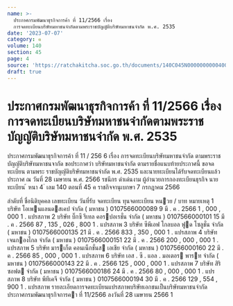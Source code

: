 ```yaml
---
name: >-
  ประกาศกรมพัฒนาธุรกิจการค้า ที่ 11/2566 เรื่อง
  การจดทะเบียนบริษัทมหาชนจำกัดตามพระราชบัญญัติบริษัทมหาชนจำกัด พ.ศ. 2535
date: '2023-07-07'
category: ค
volume: 140
section: 45
page: 4
source: 'https://ratchakitcha.soc.go.th/documents/140C045N0000000000400.pdf'
draft: true
---
```


# ประกาศกรมพัฒนาธุรกิจการค้า ที่ 11/2566 เรื่อง การจดทะเบียนบริษัทมหาชนจำกัดตามพระราชบัญญัติบริษัทมหาชนจำกัด พ.ศ. 2535

ประกาศกรมพัฒนาธุรกิจการค้า ที่ 11 / 256 6 เรื่อง การจดทะเบียนบริษัทมหาชนจำกัด ตามพระราชบัญญัติบริษัทมหาชนจากัด ขอประกาศว่า บริษัทมหาชนจำกัด ตามรายชื่อแนบท้ายประกาศนี้ ขอจดทะเบียน ตามพระ ราชบัญญัติบริษัทมหาชนจำกัด พ.ศ. 2535 และนายทะเบียนได้รับจดทะเบียนแล้ว ประกาศ ณ วันที่ 28 เมษายน พ.ศ. 2566 รชนีกร ดำเด่นงาม ผู้อำนวยการกองทะเบียนธุรกิจ นายทะเบียน ้ หนา 4 ่ เลม 140 ตอนที่ 45 ค ราชกิจจานุเบกษา 7 กรกฎาคม 2566

ลําดับที่ ชื่อนิติบุคคล เลขทะเบียน วันที่รับ จดทะเบียน ทุนจดทะเบียน หนวย / บาท หมายเหตุ 1 บริษัท โอเพนแลนดสเคป จํากัด ( มหาชน ) 0107566000089 9 มี . ค . 2566 1 , 000 , 000 1 . แปรสภาพ 2 บริษัท บิ๊กซี รีเทล คอรปอเรชั่น จํากัด ( มหาชน ) 0107566000101 15 มี . ค . 2566 87 , 135 , 026 , 800 1 . แปรสภาพ 3 บริษัท ซีพีเอฟ โกลบอล ฟูด โซลูชั่น จํากัด ( มหาชน ) 0107566000135 21 มี . ค . 2566 833 , 350 , 000 1 . แปรสภาพ 4 บริษัท เจนกองไกล จํากัด ( มหาชน ) 0107566000151 22 มี . ค . 2566 200 , 000 , 000 1 . แปรสภาพ 5 บริษัท มารเก็ต คอนเน็กชั่นส เอเชีย จํากัด ( มหาชน ) 0107566000160 22 มี . ค . 2566 85 , 000 , 000 1 . แปรสภาพ 6 บริษัท เอส . ซี . แอล . มอเตอร พารท จํากัด ( มหาชน ) 0107566000143 22 มี . ค . 2566 125 , 000 , 000 1 . แปรสภาพ 7 บริษัท สิริซอฟต จํากัด ( มหาชน ) 0107566000186 24 มี . ค . 2566 80 , 000 , 000 1 . แปรสภาพ 8 บริษัท พีทีเคจี จํากัด ( มหาชน ) 0107566000194 30 มี . ค . 2566 129 , 554 , 900 1 . แปรสภาพ รายละเอียดการจดทะเบียนแปรสภาพบริษัทเอกชนเป็นบริษัทมหาชนจํากัด ประกาศกรมพัฒนาธุรกิจการคา ที่ 11/2566 ลงวันที่ 28 เมษายน 2566 1
